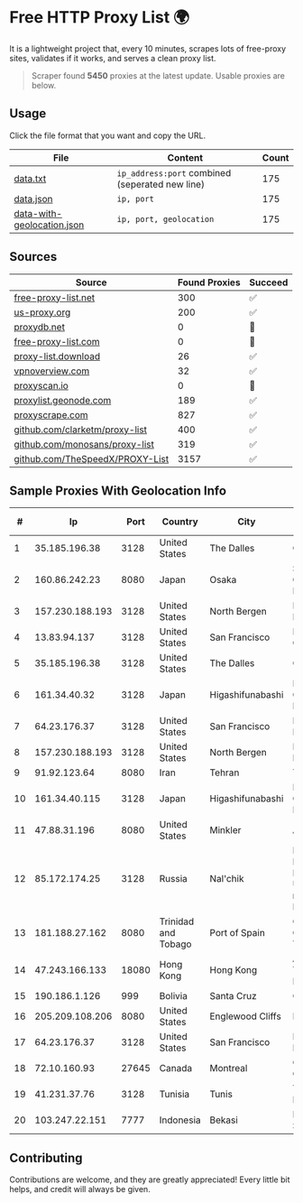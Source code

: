 
# Free HTTP Proxy List 🌍

It is a lightweight project that, every 10 minutes, scrapes lots of free-proxy sites, validates if it works, and serves a clean proxy list.


> Scraper found **5450** proxies at the latest update. Usable proxies are below.

## Usage

Click the file format that you want and copy the URL.


|File|Content|Count|
|----|-------|-----|
|[data.txt](https://raw.githubusercontent.com/themiralay/Proxy-List-World/master/data.txt)|`ip_address:port` combined (seperated new line)|175|
|[data.json](https://raw.githubusercontent.com/themiralay/Proxy-List-World/master/data.json)|`ip, port`|175|
|[data-with-geolocation.json](https://raw.githubusercontent.com/themiralay/Proxy-List-World/master/data-with-geolocation.json)|`ip, port, geolocation`|175|

## Sources

|Source|Found Proxies|Succeed|
|------|-------------|-------|
|[free-proxy-list.net](https://free-proxy-list.net)|300|✅|
|[us-proxy.org](https://www.us-proxy.org)|200|✅|
|[proxydb.net](http://proxydb.net)|0|🚫|
|[free-proxy-list.com](https://free-proxy-list.com/?page=&port=&type%5B%5D=http&type%5B%5D=https&up_time=0&search=Search)|0|🚫|
|[proxy-list.download](https://www.proxy-list.download/HTTP)|26|✅|
|[vpnoverview.com](https://vpnoverview.com/privacy/anonymous-browsing/free-proxy-servers)|32|✅|
|[proxyscan.io](https://www.proxyscan.io)|0|🚫|
|[proxylist.geonode.com](https://proxylist.geonode.com/api/proxy-list?limit=300&page=1&sort_by=lastChecked&sort_type=desc&protocols=http,https)|189|✅|
|[proxyscrape.com](https://api.proxyscrape.com/v2/?request=displayproxies&protocol=http&timeout=10000&country=all&ssl=all&anonymity=all)|827|✅|
|[github.com/clarketm/proxy-list](https://raw.githubusercontent.com/clarketm/proxy-list/master/proxy-list-raw.txt)|400|✅|
|[github.com/monosans/proxy-list](https://raw.githubusercontent.com/monosans/proxy-list/main/proxies/http.txt)|319|✅|
|[github.com/TheSpeedX/PROXY-List](https://raw.githubusercontent.com/TheSpeedX/PROXY-List/master/http.txt)|3157|✅|


## Sample Proxies With Geolocation Info

|#|Ip|Port|Country|City|Internet Service Provider|
|-|--|----|-------|----|-------------------------|
|1|35.185.196.38|3128|United States|The Dalles|Google LLC|
|2|160.86.242.23|8080|Japan|Osaka|Sony Network Communications Inc|
|3|157.230.188.193|3128|United States|North Bergen|DigitalOcean, LLC|
|4|13.83.94.137|3128|United States|San Francisco|Microsoft Corporation|
|5|35.185.196.38|3128|United States|The Dalles|Google LLC|
|6|161.34.40.32|3128|Japan|Higashifunabashi|NTT PC Communications, Inc.|
|7|64.23.176.37|3128|United States|San Francisco|DigitalOcean, LLC|
|8|157.230.188.193|3128|United States|North Bergen|DigitalOcean, LLC|
|9|91.92.123.64|8080|Iran|Tehran|TIC|
|10|161.34.40.115|3128|Japan|Higashifunabashi|NTT PC Communications, Inc.|
|11|47.88.31.196|8080|United States|Minkler|Alibaba.com LLC|
|12|85.172.174.25|3128|Russia|Nal'chik|FGBOU VPO Kabardino-Balkarian State University named after H.M.Berbekov|
|13|181.188.27.162|8080|Trinidad and Tobago|Port of Spain|Columbus Communications Trinidad Limited.|
|14|47.243.166.133|18080|Hong Kong|Hong Kong|Alibaba (US) Technology Co., Ltd.|
|15|190.186.1.126|999|Bolivia|Santa Cruz|Cotas Ltda.|
|16|205.209.108.206|8080|United States|Englewood Cliffs|Interserver, Inc|
|17|64.23.176.37|3128|United States|San Francisco|DigitalOcean, LLC|
|18|72.10.160.93|27645|Canada|Montreal|GloboTech Communications|
|19|41.231.37.76|3128|Tunisia|Tunis|Tunisia BackBone AS|
|20|103.247.22.151|7777|Indonesia|Bekasi|PT wifian Solution|



## Contributing

Contributions are welcome, and they are greatly appreciated! Every
little bit helps, and credit will always be given.

